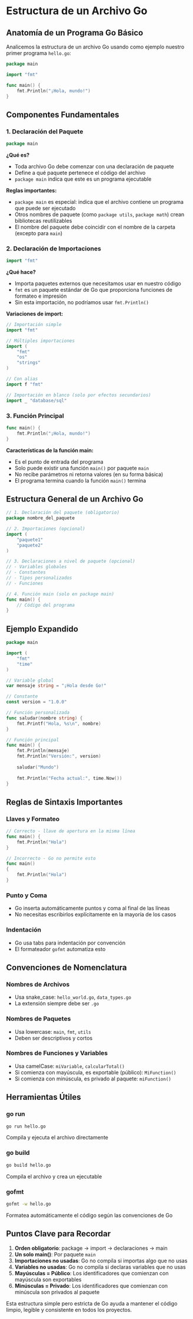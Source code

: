 # Estructura de un Archivo Go

## Anatomía de un Programa Go Básico

Analicemos la estructura de un archivo Go usando como ejemplo nuestro primer programa `hello.go`:

```go
package main

import "fmt"

func main() {
	fmt.Println("¡Hola, mundo!")
}
```

## Componentes Fundamentales

### 1. Declaración del Paquete

```go
package main
```

**¿Qué es?**
- Toda archivo Go debe comenzar con una declaración de paquete
- Define a qué paquete pertenece el código del archivo
- `package main` indica que este es un programa ejecutable

**Reglas importantes:**
- `package main` es especial: indica que el archivo contiene un programa que puede ser ejecutado
- Otros nombres de paquete (como `package utils`, `package math`) crean bibliotecas reutilizables
- El nombre del paquete debe coincidir con el nombre de la carpeta (excepto para `main`)

### 2. Declaración de Importaciones

```go
import "fmt"
```

**¿Qué hace?**
- Importa paquetes externos que necesitamos usar en nuestro código
- `fmt` es un paquete estándar de Go que proporciona funciones de formateo e impresión
- Sin esta importación, no podríamos usar `fmt.Println()`

**Variaciones de import:**
```go
// Importación simple
import "fmt"

// Múltiples importaciones
import (
    "fmt"
    "os"
    "strings"
)

// Con alias
import f "fmt"

// Importación en blanco (solo por efectos secundarios)
import _ "database/sql"
```

### 3. Función Principal

```go
func main() {
	fmt.Println("¡Hola, mundo!")
}
```

**Características de la función main:**
- Es el punto de entrada del programa
- Solo puede existir una función `main()` por paquete `main`
- No recibe parámetros ni retorna valores (en su forma básica)
- El programa termina cuando la función `main()` termina

## Estructura General de un Archivo Go

```go
// 1. Declaración del paquete (obligatorio)
package nombre_del_paquete

// 2. Importaciones (opcional)
import (
    "paquete1"
    "paquete2"
)

// 3. Declaraciones a nivel de paquete (opcional)
// - Variables globales
// - Constantes
// - Tipos personalizados
// - Funciones

// 4. Función main (solo en package main)
func main() {
    // Código del programa
}
```

## Ejemplo Expandido

```go
package main

import (
    "fmt"
    "time"
)

// Variable global
var mensaje string = "¡Hola desde Go!"

// Constante
const version = "1.0.0"

// Función personalizada
func saludar(nombre string) {
    fmt.Printf("Hola, %s\n", nombre)
}

// Función principal
func main() {
    fmt.Println(mensaje)
    fmt.Println("Versión:", version)
    
    saludar("Mundo")
    
    fmt.Println("Fecha actual:", time.Now())
}
```

## Reglas de Sintaxis Importantes

### Llaves y Formateo
```go
// Correcto - llave de apertura en la misma línea
func main() {
    fmt.Println("Hola")
}

// Incorrecto - Go no permite esto
func main()
{
    fmt.Println("Hola")
}
```

### Punto y Coma
- Go inserta automáticamente puntos y coma al final de las líneas
- No necesitas escribirlos explícitamente en la mayoría de los casos

### Indentación
- Go usa tabs para indentación por convención
- El formateador `gofmt` automatiza esto

## Convenciones de Nomenclatura

### Nombres de Archivos
- Usa snake_case: `hello_world.go`, `data_types.go`
- La extensión siempre debe ser `.go`

### Nombres de Paquetes
- Usa lowercase: `main`, `fmt`, `utils`
- Deben ser descriptivos y cortos

### Nombres de Funciones y Variables
- Usa camelCase: `miVariable`, `calcularTotal()`
- Si comienza con mayúscula, es exportable (público): `MiFunction()`
- Si comienza con minúscula, es privado al paquete: `miFunction()`

## Herramientas Útiles

### go run
```bash
go run hello.go
```
Compila y ejecuta el archivo directamente

### go build
```bash
go build hello.go
```
Compila el archivo y crea un ejecutable

### gofmt
```bash
gofmt -w hello.go
```
Formatea automáticamente el código según las convenciones de Go

## Puntos Clave para Recordar

1. **Orden obligatorio**: package → import → declaraciones → main
2. **Un solo main()**: Por paquete `main`
3. **Importaciones no usadas**: Go no compila si importas algo que no usas
4. **Variables no usadas**: Go no compila si declaras variables que no usas
5. **Mayúsculas = Público**: Los identificadores que comienzan con mayúscula son exportables
6. **Minúsculas = Privado**: Los identificadores que comienzan con minúscula son privados al paquete

Esta estructura simple pero estricta de Go ayuda a mantener el código limpio, legible y consistente en todos los proyectos.
